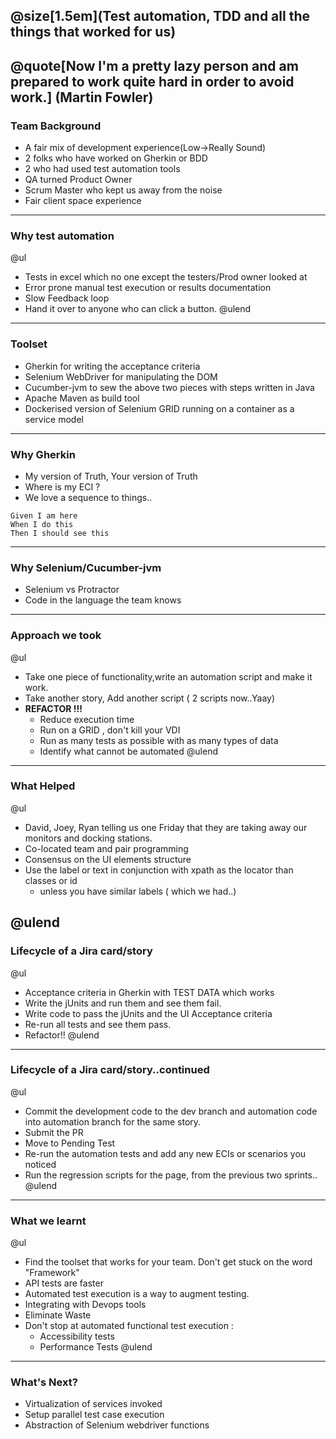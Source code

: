 @size[1.5em](Test automation, TDD and all the things that worked for us)
---
@quote[Now I'm a pretty lazy person and am prepared to work quite hard in order to avoid work.]  (Martin Fowler)
---

### Team Background

- A fair mix of development experience(Low->Really Sound)
- 2 folks who have worked on Gherkin or BDD
- 2 who had used test automation tools
- QA turned Product Owner
- Scrum Master who kept us away from the noise
- Fair client space experience

---
### Why test automation

@ul
- Tests in excel which no one except the testers/Prod owner looked at
- Error prone manual test execution or results documentation
- Slow Feedback loop
- Hand it over to anyone who can click a button.
@ulend
---
### Toolset

- Gherkin for writing the acceptance criteria
- Selenium WebDriver for manipulating the DOM
- Cucumber-jvm to sew the above two pieces with steps written in Java
- Apache Maven as build tool
- Dockerised version of Selenium GRID running on a container as a service model

---
### Why Gherkin

- My version of Truth, Your version of Truth
- Where is my ECI ?
- We love a sequence to things..
```
Given I am here
When I do this
Then I should see this
```
---
### Why Selenium/Cucumber-jvm

- Selenium vs Protractor
- Code in the language the team knows

---
### Approach we took
@ul
- Take one piece of functionality,write an automation script and make it work.
- Take another story, Add another script ( 2 scripts now..Yaay)
- **REFACTOR !!!**
  - Reduce execution time
  - Run on a GRID , don't kill your VDI
  - Run as many tests as possible with as many types of data
  - Identify what cannot be automated
@ulend
---
### What Helped
@ul
- David, Joey, Ryan telling us one Friday that they are taking away our monitors and docking stations.
- Co-located team and pair programming
- Consensus on the UI elements structure
- Use the label or text in conjunction with xpath as the locator than classes or id
  - unless you have similar labels ( which we had..)

@ulend
---
### Lifecycle of a Jira card/story
@ul
- Acceptance criteria in Gherkin with TEST DATA which works
- Write the jUnits and run them and see them fail.
- Write code to pass the jUnits and the UI Acceptance criteria
- Re-run all tests and see them pass.
- Refactor!!
@ulend
---
### Lifecycle of a Jira card/story..continued
@ul
- Commit the development code to the dev branch and automation code into automation branch for the same story.
- Submit the PR
- Move to Pending Test
- Re-run the automation tests and add any new ECIs or scenarios you noticed
- Run the regression scripts for the page, from the previous two sprints..
@ulend
---

### What we learnt
@ul
- Find the toolset that works for your team. Don't get stuck on the word "Framework"
- API tests are faster
- Automated test execution is a way to augment testing.
- Integrating with Devops tools
- Eliminate Waste
- Don't stop at automated functional test execution :
  - Accessibility tests
  - Performance Tests
@ulend
---

### What's Next?
- Virtualization of services invoked
- Setup parallel test case execution
- Abstraction of Selenium webdriver functions
